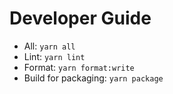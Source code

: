 # Developer Guide

- All: `yarn all`
- Lint: `yarn lint`
- Format: `yarn format:write`
- Build for packaging: `yarn package`
